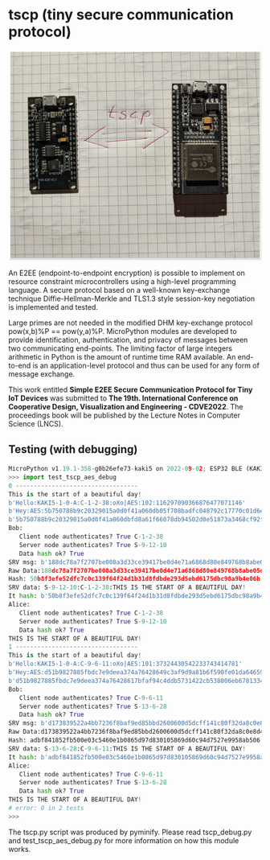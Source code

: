 # tscp (tiny secure communication protocol)

![tscp](tscp1.jpg)

An E2EE (endpoint-to-endpoint encryption) is possible to implement on resource constraint microcontrollers using a high-level programming language. A secure protocol based on a well-known key-exchange technique Diffie-Hellman-Merkle and TLS1.3 style session-key negotiation is implemented and tested. 

Large primes are not needed in the modified DHM key-exchange protocol pow(x,b)%P == pow(y,a)%P. MicroPython modules are developed to provide identification, authentication, and privacy of messages between two communicating end-points. The limiting factor of large integers arithmetic in Python is the amount of runtime time RAM available. An end-to-end is an application-level protocol and thus can be used for any form of message exchange.

This work entitled **Simple E2EE Secure Communication Protocol for Tiny IoT Devices** was submitted to **The 19th. International Conference on Cooperative Design, Visualization and Engineering - CDVE2022**. The proceedings book will be published by the Lecture Notes in Computer Science (LNCS).

## Testing (with debugging)

```python
MicroPython v1.19.1-358-g0b26efe73-kaki5 on 2022-09-02; ESP32 BLE (KAKI5) module with ESP32
>>> import test_tscp_aes_debug
0 ----------------------------------
This is the start of a beautiful day!
b'Hello:KAKI5-1-0-A:C-1-2-38:oXo|AES:102:116297090366876477071146'
b'Hey:AES:5b750788b9c20329015a0d0f41a060db05f708badfc048792c17770c01d6e142:27756140084870699242461'
b'5b750788b9c20329015a0d0f41a060dbfd8a61f66078db94502d0e51873a3468cf92f1012da188887d5780d1b0b372f9c7c49c34dc0a17f86ef052afafb0cf94:e12354abaf648620c8bf7bb96a023c0d0437be0e7b5336ba003106d1c360fe5f'
Bob:
   Client node authenticates? True C-1-2-38
   Server node authenticates? True S-9-12-10
   Data hash ok? True
SRV msg: b'188dc78a7f2707be008a3d33ce39417be0d4e71a6868d80e849768b8abe05da5aaa472a2ba34eb789431fa6ccf6fa3baff921a7c5b45b8cafbdea75c2fae2dfc:50b8f3efe52dfc7c0c139f64f24d1b31d8fdbde293d5ebd6175dbc98a9b4e06b'
Raw Data:188dc78a7f2707be008a3d33ce39417be0d4e71a6868d80e849768b8abe05da5aaa472a2ba34eb789431fa6ccf6fa3baff921a7c5b45b8cafbdea75c2fae2dfc
Hash: 50b8f3efe52dfc7c0c139f64f24d1b31d8fdbde293d5ebd6175dbc98a9b4e06b
SRV data: S-9-12-10:C-1-2-38:THIS IS THE START OF A BEAUTIFUL DAY!
It hash: b'50b8f3efe52dfc7c0c139f64f24d1b31d8fdbde293d5ebd6175dbc98a9b4e06b'
Alice:
   Client node authenticates? True C-1-2-38
   Server node authenticates? True S-9-12-10
   Data hash ok? True
THIS IS THE START OF A BEAUTIFUL DAY!
1 ----------------------------------
This is the start of a beautiful day!
b'Hello:KAKI5-1-0-A:C-9-6-11:oXo|AES:101:37324430542233743414781'
b'Hey:AES:d51b9827885fbdc7e9deea374a76428649c3af9d9a81b6f590fe01da64659bc7:64010375101150211120541'
b'd51b9827885fbdc7e9deea374a76428617bfaf94c4ddb5731422cb538006eb678133432938431da02756d476c9889bc1dc1125b3485626d5e0b9aa313b44c314:c589638603ed8a484d642f622fb0c5eea2c4febee2d2ed75e5a6dacda6b23d66'
Bob:
   Client node authenticates? True C-9-6-11
   Server node authenticates? True S-13-6-28
   Data hash ok? True
SRV msg: b'd173839522a4bb7236f8baf9ed85bbd2600600d5dcff141c80f32da8c0e8d4a04f6b01cc5cd2cc5b90d221cbb1a05712fa93c2c7195d8b70900228e170e48635:adbf841852fb500e03c5460e1b0865d97d830105869d60c94d7527e9958ab506'
Raw Data:d173839522a4bb7236f8baf9ed85bbd2600600d5dcff141c80f32da8c0e8d4a04f6b01cc5cd2cc5b90d221cbb1a05712fa93c2c7195d8b70900228e170e48635
Hash: adbf841852fb500e03c5460e1b0865d97d830105869d60c94d7527e9958ab506
SRV data: S-13-6-28:C-9-6-11:THIS IS THE START OF A BEAUTIFUL DAY!
It hash: b'adbf841852fb500e03c5460e1b0865d97d830105869d60c94d7527e9958ab506'
Alice:
   Client node authenticates? True C-9-6-11
   Server node authenticates? True S-13-6-28
   Data hash ok? True
THIS IS THE START OF A BEAUTIFUL DAY!
# error: 0 in 2 tests
>>> 
```

The tscp.py script was produced by pyminify. Please read tscp_debug.py and test_tscp_aes_debug.py for more information on how this module works.


